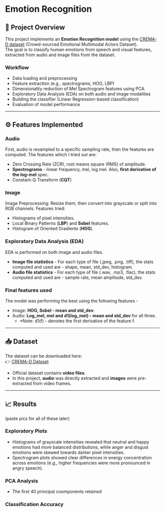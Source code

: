 # Emotion Recognition

## 📌 Project Overview
This project implements an **Emotion Recognition model** using the [CREMA-D dataset](https://github.com/CheyneyComputerScience/CREMA-D) (Crowd-sourced Emotional Multimodal Actors Dataset).  
The goal is to classify human emotions from speech and visual features, extracted from audio and image files from the dataset.

### Workflow
- Data loading and preprocessing
- Feature extraction (e.g., spectrograms, HOG, LBP)
- Dimensionality reduction of Mel Spectrogram features using PCA. 
- Exploratory Data Analysis (EDA) on both audio and image modalities
- Building the classifier (Linear Regression-based classification)
- Evaluation of model performance

---

## ⚙️ Features Implemented
### Audio
First, audio is resampled to a specific sampling rate, then the features are computed. The features which I tried out are:
- Zero Crossing Rate (ZCR), root means square (RMS) of amplitude.
- **Spectrograms** - linear frequency, mel, log mel. Also, **first derivative of the log-mel** spec.
- Constant-Q Transform (**CQT**)

### Image
Image Preprocessing: Resize them, then convert into grayscale or split into RGB channels. Features tried:
- Histograms of pixel intensities.
- Local Binary Patterns (**LBP**) and **Sobel** features.
- Histogram of Oriented Gradients (**HOG**).

### Exploratory Data Analysis (EDA)
EDA is performed on both image and audio files.
- **Image file statistics** - For each type of file (.jpeg, .png, .tiff), the stats computed and used are - shape, mean, std_dev, histogram.
- **Audio file statistics** - For each type of file (.wav, .mp3, .flac), the stats computed and used are - sample rate, mean amplitude, std_dev.

### Final features used
The model was performing the best using the following features - 
- Image: **HOG, Sobel - mean and std_dev**.
- Audio: **Log_mel, mel and d1(log_mel) - mean and std_dev** for all three.
    - *Note: d1(f) - denotes the first derivative of the feature f.

---

## 📥 Dataset
The dataset can be downloaded here:  
👉 [CREMA-D Dataset](https://github.com/CheyneyComputerScience/CREMA-D)

- Official dataset contains **video files**.  
- In this project, **audio** was directly extracted and **images** were pre-extracted from video frames.  

---

## 📈 Results
(paste pics for all of these later)

### Exploratory Plots
- Histograms of grayscale intensities revealed that neutral and happy emotions had more balanced distributions, while anger and disgust emotions were skewed towards darker pixel intensities.
- Spectrogram plots showed clear differences in energy concentration across emotions (e.g., higher frequencies were more pronounced in angry speech).

### PCA Analysis
- The first 40 principal coomponents retained 

### Classification Accuracy
